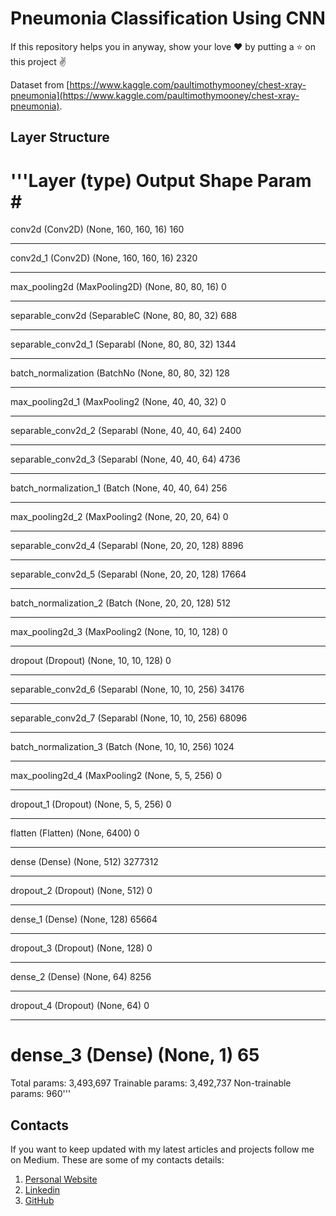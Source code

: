 # Pneumonia Classification Using CNN

If this repository helps you in anyway, show your love :heart: by putting a :star: on this project :v:

Dataset from [https://www.kaggle.com/paultimothymooney/chest-xray-pneumonia](https://www.kaggle.com/paultimothymooney/chest-xray-pneumonia).

## Layer Structure

'''Layer (type)                 Output Shape              Param #   
=================================================================
conv2d (Conv2D)              (None, 160, 160, 16)      160       
_________________________________________________________________
conv2d_1 (Conv2D)            (None, 160, 160, 16)      2320      
_________________________________________________________________
max_pooling2d (MaxPooling2D) (None, 80, 80, 16)        0         
_________________________________________________________________
separable_conv2d (SeparableC (None, 80, 80, 32)        688       
_________________________________________________________________
separable_conv2d_1 (Separabl (None, 80, 80, 32)        1344      
_________________________________________________________________
batch_normalization (BatchNo (None, 80, 80, 32)        128       
_________________________________________________________________
max_pooling2d_1 (MaxPooling2 (None, 40, 40, 32)        0         
_________________________________________________________________
separable_conv2d_2 (Separabl (None, 40, 40, 64)        2400      
_________________________________________________________________
separable_conv2d_3 (Separabl (None, 40, 40, 64)        4736      
_________________________________________________________________
batch_normalization_1 (Batch (None, 40, 40, 64)        256       
_________________________________________________________________
max_pooling2d_2 (MaxPooling2 (None, 20, 20, 64)        0         
_________________________________________________________________
separable_conv2d_4 (Separabl (None, 20, 20, 128)       8896      
_________________________________________________________________
separable_conv2d_5 (Separabl (None, 20, 20, 128)       17664     
_________________________________________________________________
batch_normalization_2 (Batch (None, 20, 20, 128)       512       
_________________________________________________________________
max_pooling2d_3 (MaxPooling2 (None, 10, 10, 128)       0         
_________________________________________________________________
dropout (Dropout)            (None, 10, 10, 128)       0         
_________________________________________________________________
separable_conv2d_6 (Separabl (None, 10, 10, 256)       34176     
_________________________________________________________________
separable_conv2d_7 (Separabl (None, 10, 10, 256)       68096     
_________________________________________________________________
batch_normalization_3 (Batch (None, 10, 10, 256)       1024      
_________________________________________________________________
max_pooling2d_4 (MaxPooling2 (None, 5, 5, 256)         0         
_________________________________________________________________
dropout_1 (Dropout)          (None, 5, 5, 256)         0         
_________________________________________________________________
flatten (Flatten)            (None, 6400)              0         
_________________________________________________________________
dense (Dense)                (None, 512)               3277312   
_________________________________________________________________
dropout_2 (Dropout)          (None, 512)               0         
_________________________________________________________________
dense_1 (Dense)              (None, 128)               65664     
_________________________________________________________________
dropout_3 (Dropout)          (None, 128)               0         
_________________________________________________________________
dense_2 (Dense)              (None, 64)                8256      
_________________________________________________________________
dropout_4 (Dropout)          (None, 64)                0         
_________________________________________________________________
dense_3 (Dense)              (None, 1)                 65        
=================================================================
Total params: 3,493,697
Trainable params: 3,492,737
Non-trainable params: 960'''

## Contacts

If you want to keep updated with my latest articles and projects follow me on Medium. These are some of my contacts details:

1. [Personal Website](https://maftuhm.github.io/)
2. [Linkedin](https://in.linkedin.com/in/maftuhm)
3. [GitHub](https://github.com/maftuhm)
